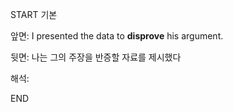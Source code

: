 START
기본

앞면:
I presented the data to **disprove** his argument.


뒷면:
나는 그의 주장을 반증할 자료를 제시했다


해석:
<!--ID: 1733134677977-->
END
